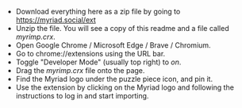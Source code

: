 - Download everything here as a zip file by going to https://myriad.social/ext
- Unzip the file. You will see a copy of this readme and a file called *myrimp.crx*.
- Open Google Chrome / Microsoft Edge / Brave / Chromium.
- Go to chrome://extensions using the URL bar.
- Toggle "Developer Mode" (usually top right) to *on*.
- Drag the *myrimp.crx* file onto the page.
- Find the Myriad logo under the puzzle piece icon, and pin it.
- Use the extension by clicking on the Myriad logo and following the instructions to log in and start importing.
